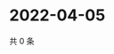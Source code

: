 # 2022-04-05

共 0 条

<!-- BEGIN WEIBO -->
<!-- 最后更新时间 Tue Apr 05 2022 10:53:02 GMT+0800 (China Standard Time) -->

<!-- END WEIBO -->
